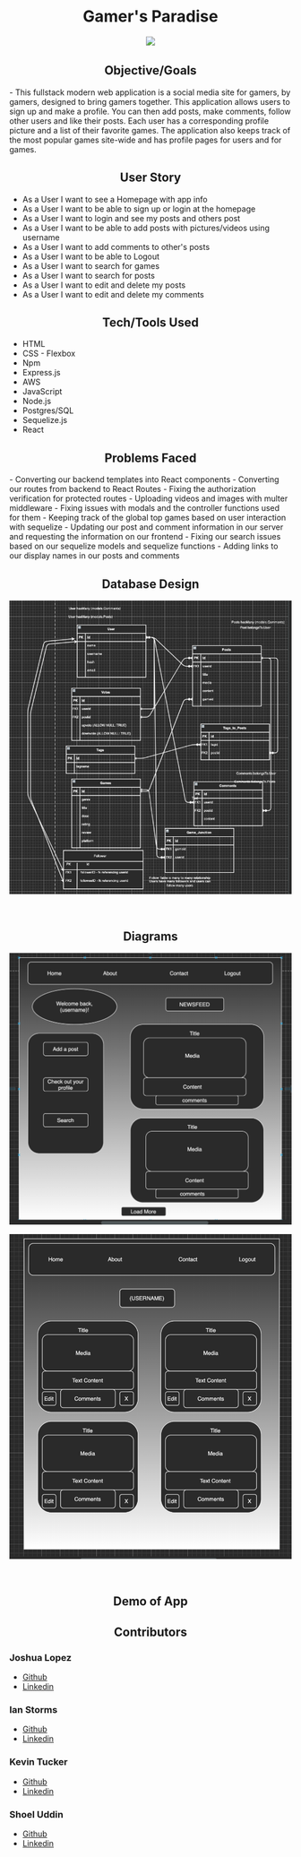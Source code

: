 <h1 align="center"> Gamer's Paradise </h1>

<p align="center"><tb><img  src="https://visitor-badge.glitch.me/badge?page_id=Gamers-Paradise-Capstone"/></tb></p>

<h2 align="center"> Objective/Goals </h2>
- This fullstack modern web application is a social media site for gamers, by gamers, designed to bring gamers together. This application allows users to sign up and make a profile. You can then add posts, make comments, follow other users and like their posts. Each user has a corresponding profile picture and a list of their favorite games. The application also keeps track of the most popular games site-wide and has profile pages for users and for games. 


<h2 align="center"> User Story </h2>

- As a User I want to see a Homepage with app info
- As a User I want to be able to sign up or login at the homepage
- As a User I want to login and see my posts and others post
- As a User I want to be able to add posts with pictures/videos using username 
- As a User I want to add comments to other's posts
- As a User I want to be able to Logout
- As a User I want to search for games 
- As a User I want to search for posts
- As a User I want to edit and delete my posts
- As a User I want to edit and delete my comments



<h2 align="center"> Tech/Tools Used </h2>

- HTML
- CSS - Flexbox
- Npm
- Express.js
- AWS
- JavaScript
- Node.js
- Postgres/SQL
- Sequelize.js
- React


<h2 align="center"> Problems Faced </h2> 
- Converting our backend templates into React components
- Converting our routes from backend to React Routes
- Fixing the authorization verification for protected routes
- Uploading videos and images with multer middleware
- Fixing issues with modals and the controller functions used for them
- Keeping track of the global top games based on user interaction with sequelize
- Updating our post and comment information in our server and requesting the information on our frontend
- Fixing our search issues based on our sequelize models and sequelize functions
- Adding links to our display names in our posts and comments




<h2 align="center"> Database Design </h2>

![Database Model Relationships](./server/public/images/modeldiagramcapstone.png)

<br>
<h2 align="center"> Diagrams  </h2>

![Newsfeed sketch](./server/public/images/Newsfeed.png)

![Profile sketch](./server/public/images/Profile.png)

<br>
<h2 align="center"> Demo of App </h2>



<h2 align="center"> Contributors </h2>

### Joshua Lopez

- [Github](https://github.com/JoshuaNow)
- [Linkedin](https://www.linkedin.com/in/joshua-lopez-dev/)

### Ian Storms

- [Github](https://github.com/Stormy110)
- [Linkedin](https://www.linkedin.com/in/ianstorms/)

### Kevin Tucker

- [Github](https://github.com/k5tuck)
- [Linkedin](https://www.linkedin.com/in/ktuck18/)

### Shoel Uddin

- [Github](https://github.com/shoel-uddin)
- [Linkedin](https://www.linkedin.com/in/shoel-uddin/)
